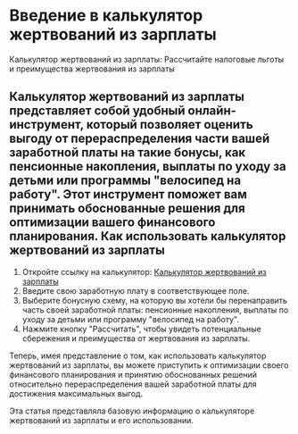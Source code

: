 Введение в калькулятор жертвований из зарплаты
==============================================

Калькулятор жертвований из зарплаты: Рассчитайте налоговые льготы и преимущества жертвования из зарплаты

Калькулятор жертвований из зарплаты представляет собой удобный онлайн-инструмент, который позволяет оценить выгоду от перераспределения части вашей заработной платы на такие бонусы, как пенсионные накопления, выплаты по уходу за детьми или программы "велосипед на работу". Этот инструмент поможет вам принимать обоснованные решения для оптимизации вашего финансового планирования. Как использовать калькулятор жертвований из зарплаты
----------------------------------------------------

1. Откройте ссылку на калькулятор: [Калькулятор жертвований из зарплаты](https://www.onlinecalculatorsfree.com/ru/financial/salary-sacrifice-calculator.html)
2. Введите свою заработную плату в соответствующее поле.
3. Выберите бонусную схему, на которую вы хотели бы перенаправить часть своей заработной платы: пенсионные накопления, выплаты по уходу за детьми или программу "велосипед на работу".
4. Нажмите кнопку "Рассчитать", чтобы увидеть потенциальные сбережения и преимущества от жертвования из зарплаты.

Теперь, имея представление о том, как использовать калькулятор жертвований из зарплаты, вы можете приступить к оптимизации своего финансового планирования и принятию обоснованных решений относительно перераспределения вашей заработной платы для достижения максимальных выгод.

Эта статья представляла базовую информацию о калькуляторе жертвований из зарплаты и его использовании.